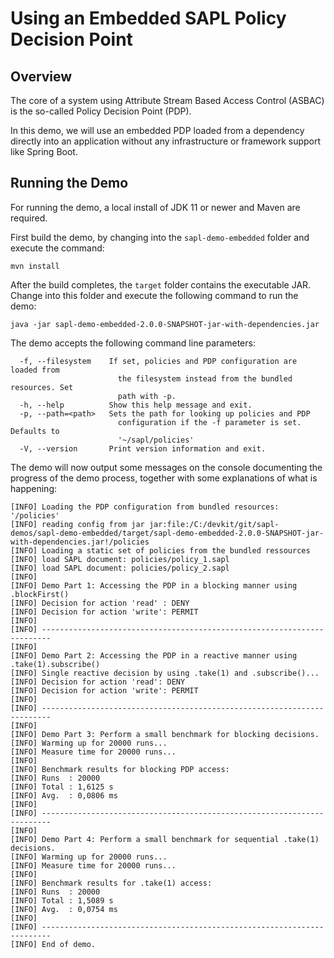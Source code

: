 # Using an Embedded SAPL Policy Decision Point

## Overview

The core of a system using Attribute Stream Based Access Control (ASBAC) is the so-called Policy Decision Point (PDP).

In this demo, we will use an embedded PDP loaded from a dependency directly into an application without any 
infrastructure or framework support like Spring Boot. 

## Running the Demo

For running the demo, a local install of JDK 11 or newer and Maven are required.

First build the demo, by changing into the `sapl-demo-embedded` folder and execute the command:

```
mvn install
```

After the build completes, the `target` folder contains the executable JAR.
Change into this folder and execute the following command to run the demo:

```
java -jar sapl-demo-embedded-2.0.0-SNAPSHOT-jar-with-dependencies.jar
```

The demo accepts the following command line parameters:

```
  -f, --filesystem    If set, policies and PDP configuration are loaded from
                        the filesystem instead from the bundled resources. Set
                        path with -p.
  -h, --help          Show this help message and exit.
  -p, --path=<path>   Sets the path for looking up policies and PDP
                        configuration if the -f parameter is set. Defaults to
                        '~/sapl/policies'
  -V, --version       Print version information and exit.
```

The demo will now output some messages on the console documenting the progress of the demo process, 
together with some explanations of what is happening:

```
[INFO] Loading the PDP configuration from bundled resources: '/policies'
[INFO] reading config from jar jar:file:/C:/devkit/git/sapl-demos/sapl-demo-embedded/target/sapl-demo-embedded-2.0.0-SNAPSHOT-jar-with-dependencies.jar!/policies
[INFO] Loading a static set of policies from the bundled ressources
[INFO] load SAPL document: policies/policy_1.sapl
[INFO] load SAPL document: policies/policy_2.sapl
[INFO]
[INFO] Demo Part 1: Accessing the PDP in a blocking manner using .blockFirst()
[INFO] Decision for action 'read' : DENY
[INFO] Decision for action 'write': PERMIT
[INFO]
[INFO] ------------------------------------------------------------------------
[INFO]
[INFO] Demo Part 2: Accessing the PDP in a reactive manner using .take(1).subscribe()
[INFO] Single reactive decision by using .take(1) and .subscribe()...
[INFO] Decision for action 'read': DENY
[INFO] Decision for action 'write': PERMIT
[INFO]
[INFO] ------------------------------------------------------------------------
[INFO]
[INFO] Demo Part 3: Perform a small benchmark for blocking decisions.
[INFO] Warming up for 20000 runs...
[INFO] Measure time for 20000 runs...
[INFO]
[INFO] Benchmark results for blocking PDP access:
[INFO] Runs  : 20000
[INFO] Total : 1,6125 s
[INFO] Avg.  : 0,0806 ms
[INFO]
[INFO] ------------------------------------------------------------------------
[INFO]
[INFO] Demo Part 4: Perform a small benchmark for sequential .take(1) decisions.
[INFO] Warming up for 20000 runs...
[INFO] Measure time for 20000 runs...
[INFO]
[INFO] Benchmark results for .take(1) access:
[INFO] Runs  : 20000
[INFO] Total : 1,5089 s
[INFO] Avg.  : 0,0754 ms
[INFO]
[INFO] ------------------------------------------------------------------------
[INFO] End of demo.
```
